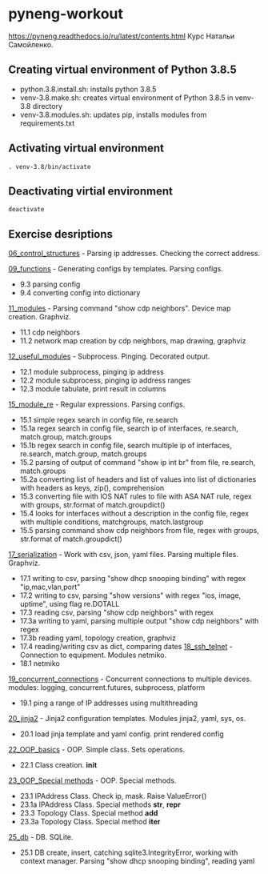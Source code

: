 # pyneng-workout
https://pyneng.readthedocs.io/ru/latest/contents.html
Курс Натальи Самойленко.


## Creating virtual environment of Python 3.8.5
- python.3.8.install.sh: installs python 3.8.5
- venv-3.8.make.sh: creates virtual environment of Python 3.8.5 in venv-3.8 directory
- venv-3.8.modules.sh: updates pip, installs modules from requirements.txt

## Activating virtual environment

    . venv-3.8/bin/activate

## Deactivating virtial environment

    deactivate


## Exercise desriptions

[06_control_structures](06_control_structures) - Parsing ip addresses. Checking the correct address.

[09_functions](09_functions) - Generating configs by templates. Parsing configs. 
  - 9.3 parsing config
  - 9.4 converting config into dictionary

[11_modules](11_modules) - Parsing command "show cdp neighbors". Device map creation. Graphviz.
  - 11.1 cdp neighbors
  - 11.2 network map creation by cdp neighbors, map drawing, graphviz
  
[12_useful_modules](12_useful_modules) - Subprocess. Pinging. Decorated output.
  - 12.1 module subprocess, pinging ip address
  - 12.2 module subprocess, pinging ip address ranges
  - 12.3 module tabulate, print result in columns

[15_module_re](15_module_re) - Regular expressions. Parsing configs.
  - 15.1  simple regex search in config file, re.search
  - 15.1a regex search in config file, search ip of interfaces, re.search, match.group, match.groups
  - 15.1b regex search in config file, search multiple ip of interfaces, re.search, match.group, match.groups
  - 15.2  parsing of output of command "show ip int br" from file, re.search, match.groups
  - 15.2a converting list of headers and list of values into list of dictionaries with headers as keys, zip(), comprehension
  - 15.3  converting file with IOS NAT rules to file with ASA NAT rule, regex with groups, str.format of match.groupdict()
  - 15.4  looks for interfaces without a description in the config file, regex with multiple conditions, matchgroups, match.lastgroup
  - 15.5  parsing command show cdp neighbors from file, regex with groups, str.format of match.groupdict() 

[17_serialization](17_serialization) - Work with csv, json, yaml files. Parsing multiple files. Graphviz.
  - 17.1 writing to csv, parsing "show dhcp snooping binding" with regex "ip,mac,vlan,port"
  - 17.2 writing to csv, parsing "show versions" with regex "ios, image, uptime", using flag re.DOTALL
  - 17.3 reading csv, parsing "show cdp neighbors" with regex
  - 17.3a writing to yaml, parsing multiple output "show cdp neighbors" with regex
  - 17.3b reading yaml, topology creation, graphviz
  - 17.4 reading/writing csv as dict, comparing dates
[18_ssh_telnet](18_ssh_telnet) - Connection to equipment. Modules netmiko.
  - 18.1 netmiko

[19_concurrent_connections](19_concurrent_connections) - Concurrent connections to multiple devices.
modules: logging, concurrent.futures, subprocess, platform
  - 19.1 ping a range of IP addresses using multithreading

[20_jinja2](20_jinja2) - Jinja2 configuration templates. Modules jinja2, yaml, sys, os.
  - 20.1 load jinja template and yaml config. print rendered config 

[22_OOP_basics](22_oop_basics) - OOP. Simple class. Sets operations.
  - 22.1 Class creation. __init__

[23_OOP_Special methods](23_oop_special_methods) - OOP. Special methods.
  - 23.1 IPAddress Class. Check ip, mask. Raise ValueError()
  - 23.1a IPAddress Class. Special methods __str__, __repr__
  - 23.3 Topology Class. Special method __add__
  - 23.3a Topology Class. Special method __iter__

[25_db](25_db) - DB. SQLite.
  - 25.1 DB create, insert, catching sqlite3.IntegrityError, working with context manager. Parsing "show dhcp snooping binding", reading yaml